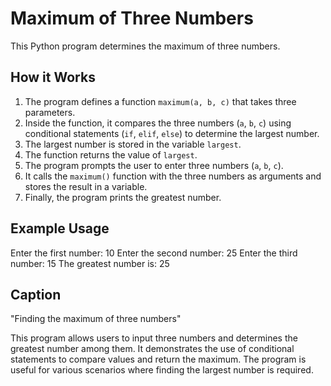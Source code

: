 # Maximum of Three Numbers

This Python program determines the maximum of three numbers.

## How it Works

1. The program defines a function `maximum(a, b, c)` that takes three parameters.
2. Inside the function, it compares the three numbers (`a`, `b`, `c`) using conditional statements (`if`, `elif`, `else`) to determine the largest number.
3. The largest number is stored in the variable `largest`.
4. The function returns the value of `largest`.
5. The program prompts the user to enter three numbers (`a`, `b`, `c`).
6. It calls the `maximum()` function with the three numbers as arguments and stores the result in a variable.
7. Finally, the program prints the greatest number.

## Example Usage

Enter the first number: 10
Enter the second number: 25
Enter the third number: 15
The greatest number is: 25

## Caption

"Finding the maximum of three numbers"

This program allows users to input three numbers and determines the greatest number among them. It demonstrates the use of conditional statements to compare values and return the maximum. The program is useful for various scenarios where finding the largest number is required.

